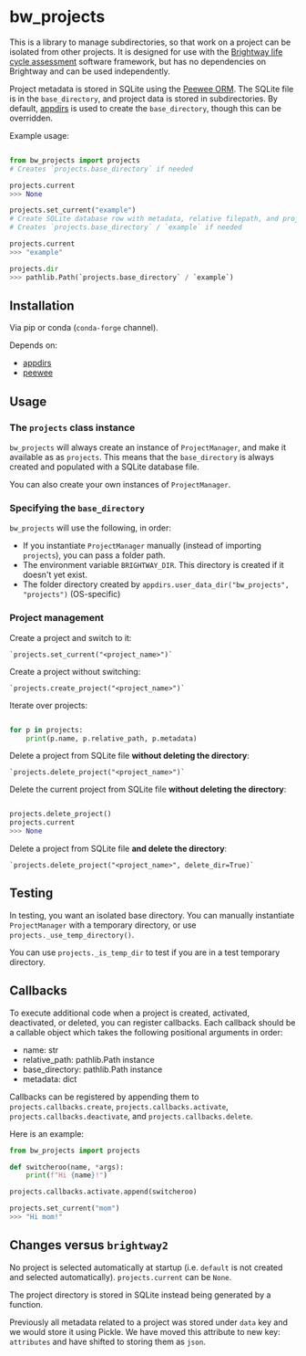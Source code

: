 # bw_projects

This is a library to manage subdirectories, so that work on a project can be isolated from other projects. It is designed for use with the [Brightway life cycle assessment](https://brightway.dev/) software framework, but has no dependencies on Brightway and can be used independently.

Project metadata is stored in SQLite using the [Peewee ORM](http://docs.peewee-orm.com/en/latest/). The SQLite file is in the `base_directory`, and project data is stored in subdirectories. By default, [appdirs](https://github.com/ActiveState/appdirs) is used to create the `base_directory`, though this can be overridden.

Example usage:

```python

from bw_projects import projects
# Creates `projects.base_directory` if needed

projects.current
>>> None

projects.set_current("example")
# Create SQLite database row with metadata, relative filepath, and project name
# Creates `projects.base_directory` / `example` if needed

projects.current
>>> "example"

projects.dir
>>> pathlib.Path(`projects.base_directory` / `example`)
```

## Installation

Via pip or conda (`conda-forge` channel).

Depends on:

* [appdirs](https://github.com/ActiveState/appdirs)
* [peewee](http://docs.peewee-orm.com/en/latest/)

## Usage

### The `projects` class instance

`bw_projects` will always create an instance of `ProjectManager`, and make it available as as `projects`. This means that the `base_directory` is always created and populated with a SQLite database file.

You can also create your own instances of `ProjectManager`.

### Specifying the `base_directory`

`bw_projects` will use the following, in order:

* If you instantiate `ProjectManager` manually (instead of importing `projects`), you can pass a folder path.
* The environment variable `BRIGHTWAY_DIR`. This directory is created if it doesn't yet exist.
* The folder directory created by `appdirs.user_data_dir("bw_projects", "projects")` (OS-specific)

### Project management

Create a project and switch to it:

	`projects.set_current("<project_name>")`

Create a project without switching:

	`projects.create_project("<project_name>")`

Iterate over projects:

```python

for p in projects:
	print(p.name, p.relative_path, p.metadata)
```

Delete a project from SQLite file **without deleting the directory**:

	`projects.delete_project("<project_name>")`

Delete the current project from SQLite file **without deleting the directory**:

```python

projects.delete_project()
projects.current
>>> None
```

Delete a project from SQLite file **and delete the directory**:

	`projects.delete_project("<project_name>", delete_dir=True)`

## Testing

In testing, you want an isolated base directory. You can manually instantiate `ProjectManager` with a temporary directory, or use `projects._use_temp_directory()`.

You can use `projects._is_temp_dir` to test if you are in a test temporary directory.

## Callbacks

To execute additional code when a project is created, activated, deactivated, or deleted, you can register callbacks. Each callback should be a callable object which takes the following positional arguments in order:

* name: str
* relative_path: pathlib.Path instance
* base_directory: pathlib.Path instance
* metadata: dict

Callbacks can be registered by appending them to `projects.callbacks.create`, `projects.callbacks.activate`, `projects.callbacks.deactivate`, and `projects.callbacks.delete`.

Here is an example:

```python
from bw_projects import projects

def switcheroo(name, *args):
	print(f"Hi {name}!")

projects.callbacks.activate.append(switcheroo)

projects.set_current("mom")
>>> "Hi mom!"
```

## Changes versus `brightway2`

No project is selected automatically at startup (i.e. `default` is not created and selected automatically). `projects.current` can be `None`.

The project directory is stored in SQLite instead being generated by a function.

Previously all metadata related to a project was stored under `data` key and we would store it using Pickle. We have moved this attribute to new key: `attributes` and have shifted to storing them as `json`.
